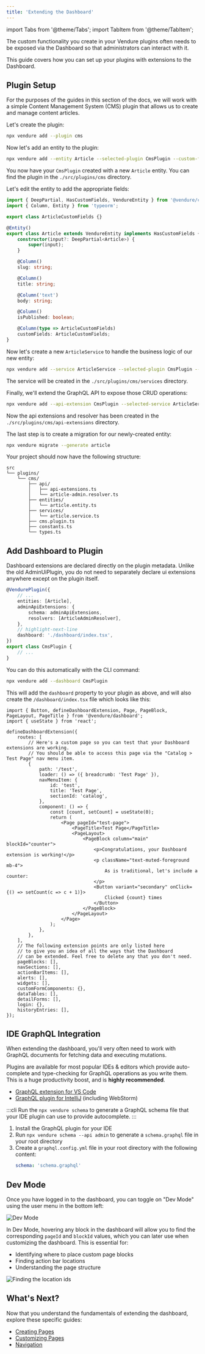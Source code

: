 ```yaml
---
title: 'Extending the Dashboard'
---
```


import Tabs from '@theme/Tabs';
import TabItem from '@theme/TabItem';

The custom functionality you create in your Vendure plugins often needs to be exposed via the Dashboard so that
administrators can interact with it.

This guide covers how you can set up your plugins with extensions to the Dashboard.

## Plugin Setup

For the purposes of the guides in this section of the docs, we will work with a simple Content Management System (CMS)
plugin that allows us to create and manage content articles.

Let's create the plugin:

```bash
npx vendure add --plugin cms
```

Now let's add an entity to the plugin:

```bash
npx vendure add --entity Article --selected-plugin CmsPlugin --custom-fields
```

You now have your `CmsPlugin` created with a new `Article` entity. You can find the plugin in the `./src/plugins/cms` directory.

Let's edit the entity to add the appropriate fields:

```ts title="src/plugins/cms/entities/article.entity.ts"
import { DeepPartial, HasCustomFields, VendureEntity } from '@vendure/core';
import { Column, Entity } from 'typeorm';

export class ArticleCustomFields {}

@Entity()
export class Article extends VendureEntity implements HasCustomFields {
    constructor(input?: DeepPartial<Article>) {
        super(input);
    }

    @Column()
    slug: string;

    @Column()
    title: string;

    @Column('text')
    body: string;

    @Column()
    isPublished: boolean;

    @Column(type => ArticleCustomFields)
    customFields: ArticleCustomFields;
}
```

Now let's create a new `ArticleService` to handle the business logic of our new entity:

```bash
npx vendure add --service ArticleService --selected-plugin CmsPlugin --selected-entity Article
```

The service will be created in the `./src/plugins/cms/services` directory.

Finally, we'll extend the GraphQL API to expose those CRUD operations:

```bash
npx vendure add --api-extension CmsPlugin --selected-service ArticleService --query-name ArticleQuery
```

Now the api extensions and resolver has been created in the `./src/plugins/cms/api-extensions` directory.

The last step is to create a migration for our newly-created entity:

```bash
npx vendure migrate --generate article
```

Your project should now have the following structure:

```
src
└── plugins/
    └── cms/
        ├── api/
        │   ├── api-extensions.ts
        │   └── article-admin.resolver.ts
        ├── entities/
        │   └── article.entity.ts
        ├── services/
        │   └── article.service.ts
        ├── cms.plugin.ts
        ├── constants.ts
        └── types.ts
```

## Add Dashboard to Plugin

Dashboard extensions are declared directly on the plugin metadata. Unlike the old AdminUiPlugin, you do not need to separately
declare ui extensions anywhere except on the plugin itself.

```ts title="src/plugins/cms/cms.plugin.ts"
@VendurePlugin({
    // ...
    entities: [Article],
    adminApiExtensions: {
        schema: adminApiExtensions,
        resolvers: [ArticleAdminResolver],
    },
    // highlight-next-line
    dashboard: './dashboard/index.tsx',
})
export class CmsPlugin {
    // ...
}
```

You can do this automatically with the CLI command:

```bash
npx vendure add --dashboard CmsPlugin
```

This will add the `dashboard` property to your plugin as above, and will also create the `/dashboard/index.tsx` file
which looks like this:

```tsx title="src/plugins/cms/dashboard/index.tsx"
import { Button, defineDashboardExtension, Page, PageBlock, PageLayout, PageTitle } from '@vendure/dashboard';
import { useState } from 'react';

defineDashboardExtension({
    routes: [
        // Here's a custom page so you can test that your Dashboard extensions are working.
        // You should be able to access this page via the "Catalog > Test Page" nav menu item.
        {
            path: '/test',
            loader: () => ({ breadcrumb: 'Test Page' }),
            navMenuItem: {
                id: 'test',
                title: 'Test Page',
                sectionId: 'catalog',
            },
            component: () => {
                const [count, setCount] = useState(0);
                return (
                    <Page pageId="test-page">
                        <PageTitle>Test Page</PageTitle>
                        <PageLayout>
                            <PageBlock column="main" blockId="counter">
                                <p>Congratulations, your Dashboard extension is working!</p>
                                <p className="text-muted-foreground mb-4">
                                    As is traditional, let's include a counter:
                                </p>
                                <Button variant="secondary" onClick={() => setCount(c => c + 1)}>
                                    Clicked {count} times
                                </Button>
                            </PageBlock>
                        </PageLayout>
                    </Page>
                );
            },
        },
    ],
    // The following extension points are only listed here
    // to give you an idea of all the ways that the Dashboard
    // can be extended. Feel free to delete any that you don't need.
    pageBlocks: [],
    navSections: [],
    actionBarItems: [],
    alerts: [],
    widgets: [],
    customFormComponents: {},
    dataTables: [],
    detailForms: [],
    login: {},
    historyEntries: [],
});
```

## IDE GraphQL Integration

When extending the dashboard, you'll very often need to work with GraphQL documents for fetching data and executing mutations.

Plugins are available for most popular IDEs & editors which provide auto-complete and type-checking for GraphQL operations
as you write them. This is a huge productivity boost, and is **highly recommended**.

- [GraphQL extension for VS Code](https://marketplace.visualstudio.com/items?itemName=GraphQL.vscode-graphql)
- [GraphQL plugin for IntelliJ](https://plugins.jetbrains.com/plugin/8097-graphql) (including WebStorm)

:::cli
Run the `npx vendure schema` to generate a GraphQL schema file that your IDE plugin
can use to provide autocomplete.
:::

1. Install the GraphQL plugin for your IDE
2. Run `npx vendure schema --api admin` to generate a `schema.graphql` file in your root directory
3. Create a `graphql.config.yml` file in your root directory with the following content:
   ```yaml title="graphql.config.yml"
   schema: 'schema.graphql'
   ```

## Dev Mode

Once you have logged in to the dashboard, you can toggle on "Dev Mode" using the user menu in the bottom left:

![Dev Mode](./dev-mode.webp)

In Dev Mode, hovering any block in the dashboard will allow you to find the corresponding `pageId` and `blockId` values, which you can later use when customizing the dashboard. This is essential for:

- Identifying where to place custom page blocks
- Finding action bar locations
- Understanding the page structure

![Finding the location ids](./location-id.webp)

## What's Next?

Now that you understand the fundamentals of extending the dashboard, explore these specific guides:

- [Creating Pages](/guides/extending-the-dashboard/creating-pages/) 
- [Customizing Pages](/guides/extending-the-dashboard/customizing-pages/) 
- [Navigation](/guides/extending-the-dashboard/navigation/) 
